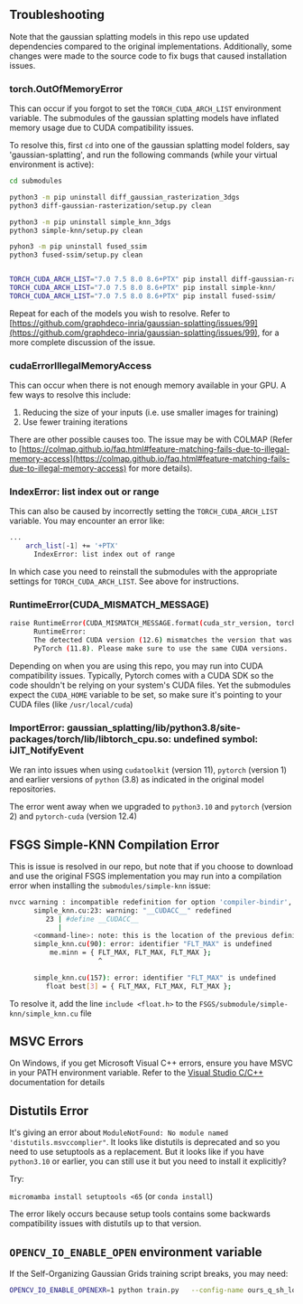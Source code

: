 ## Troubleshooting

Note that the gaussian splatting models in this repo use updated dependencies compared to the original implementations.
Additionally, some changes were made to the source code to fix bugs that caused installation issues.

### torch.OutOfMemoryError

This can occur if you forgot to set the `TORCH_CUDA_ARCH_LIST` environment variable.
The submodules of the gaussian splatting models have inflated memory usage due to CUDA compatibility issues.

To resolve this, first `cd` into one of the gaussian splatting model folders, say 'gaussian-splatting', and run the following commands (while your virtual environment is active):

```bash
cd submodules

python3 -m pip uninstall diff_gaussian_rasterization_3dgs
python3 diff-gaussian-rasterization/setup.py clean

python3 -m pip uninstall simple_knn_3dgs
python3 simple-knn/setup.py clean

pyhon3 -m pip uninstall fused_ssim
python3 fused-ssim/setup.py clean


TORCH_CUDA_ARCH_LIST="7.0 7.5 8.0 8.6+PTX" pip install diff-gaussian-rasterization/
TORCH_CUDA_ARCH_LIST="7.0 7.5 8.0 8.6+PTX" pip install simple-knn/
TORCH_CUDA_ARCH_LIST="7.0 7.5 8.0 8.6+PTX" pip install fused-ssim/
```

Repeat for each of the models you wish to resolve.
Refer to [https://github.com/graphdeco-inria/gaussian-splatting/issues/99](https://github.com/graphdeco-inria/gaussian-splatting/issues/99), for a more complete discussion of the issue.

### cudaErrorIllegalMemoryAccess

This can occur when there is not enough memory available in your GPU.
A few ways to resolve this include:

1. Reducing the size of your inputs (i.e. use smaller images for training)
2. Use fewer training iterations

There are other possible causes too. The issue may be with COLMAP (Refer to [https://colmap.github.io/faq.html#feature-matching-fails-due-to-illegal-memory-access](https://colmap.github.io/faq.html#feature-matching-fails-due-to-illegal-memory-access) for more details).

### IndexError: list index out or range

This can also be caused by incorrectly setting the `TORCH_CUDA_ARCH_LIST` variable.
You may encounter an error like:

```bash
...
    arch_list[-1] += '+PTX'
      IndexError: list index out of range
```

In which case you need to reinstall the submodules with the appropriate settings for `TORCH_CUDA_ARCH_LIST`. See above for instructions.

### RuntimeError(CUDA_MISMATCH_MESSAGE)

```bash
raise RuntimeError(CUDA_MISMATCH_MESSAGE.format(cuda_str_version, torch.version.cuda))
      RuntimeError:
      The detected CUDA version (12.6) mismatches the version that was used to compile
      PyTorch (11.8). Please make sure to use the same CUDA versions.
```

Depending on when you are using this repo, you may run into CUDA compatibility issues.
Typically, Pytorch comes with a CUDA SDK so the code shouldn't be relying on your system's CUDA files.
Yet the submodules expect the `CUDA_HOME` variable to be set, so make sure it's pointing to your CUDA files (like `/usr/local/cuda`)

### ImportError: gaussian_splatting/lib/python3.8/site-packages/torch/lib/libtorch_cpu.so: undefined symbol: iJIT_NotifyEvent

We ran into issues when using `cudatoolkit` (version 11), `pytorch` (version 1) and earlier versions of `python` (3.8) as indicated in the original model repositories.

The error went away when we upgraded to `python3.10` and `pytorch` (version 2) and `pytorch-cuda` (version 12.4)


## FSGS Simple-KNN Compilation Error

This is issue is resolved in our repo, but note that if you choose to download and use the original FSGS implementation you may run into a compilation error when installing the `submodules/simple-knn` issue:

```bash
nvcc warning : incompatible redefinition for option 'compiler-bindir', the last value of this option was used
      simple_knn.cu:23: warning: "__CUDACC__" redefined
         23 | #define __CUDACC__
            |
      <command-line>: note: this is the location of the previous definition
      simple_knn.cu(90): error: identifier "FLT_MAX" is undefined
          me.minn = { FLT_MAX, FLT_MAX, FLT_MAX };
                      ^
      
      simple_knn.cu(157): error: identifier "FLT_MAX" is undefined
         float best[3] = { FLT_MAX, FLT_MAX, FLT_MAX };
```

To resolve it, add the line `include <float.h>` to the `FSGS/submodule/simple-knn/simple_knn.cu` file

## MSVC Errors

On Windows, if you get Microsoft Visual C++ errors, ensure you have MSVC in your PATH environment variable.
Refer to the [Visual Studio C/C++](https://visualstudio.microsoft.com/vs/features/cplusplus/) documentation for details 


## Distutils Error

It's giving an error about `ModuleNotFound: No module named 'distutils.msvccomplier"`.
It looks like distutils is deprecated and so you need to use setuptools as a replacement. But it looks
like if you have `python3.10` or earlier, you can still use it but you need to install it explicitly?

Try:

`micromamba install setuptools <65` (or `conda install`)

The error likely occurs because setup tools contains some backwards compatibility issues with distutils up to that version.

## `OPENCV_IO_ENABLE_OPEN` environment variable

If the Self-Organizing Gaussian Grids training script breaks, you may need: 

```bash
OPENCV_IO_ENABLE_OPENEXR=1 python train.py   --config-name ours_q_sh_local_test   hydra.run.dir=./data/output/2024-11-16/run   dataset.source_path=./data/gaussian_splatting/tandt/truck   run.no_progress_bar=false   run.name=vs-code-debug
```